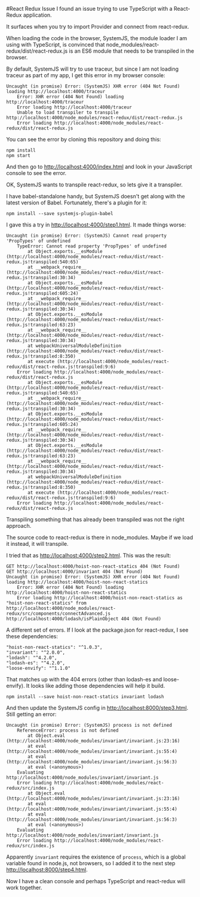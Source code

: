 #React Redux Issue
I found an issue trying to use TypeScript with a React-Redux
application.

It surfaces when you try to import Provider and
connect from react-redux.

When loading the code in the browser, SystemJS, the
module loader I am using with TypeScript, is convinced
that node_modules/react-redux/dist/react-redux.js is
an ES6 module that needs to be transpiled in the browser.

By default, SystemJS will try to use traceur, but since
I am not loading traceur as part of my app, I get this error
in my browser console:

    Uncaught (in promise) Error: (SystemJS) XHR error (404 Not Found) loading http://localhost:4000/traceur
	    Error: XHR error (404 Not Found) loading http://localhost:4000/traceur
	    Error loading http://localhost:4000/traceur
	    Unable to load transpiler to transpile http://localhost:4000/node_modules/react-redux/dist/react-redux.js
	    Error loading http://localhost:4000/node_modules/react-redux/dist/react-redux.js

You can see the error by cloning this repository and doing this:

    npm install
    npm start

And then go to [http://localhost:4000/index.html](http://localhost:4000/index.html) and look in your JavaScript console to see the error.

OK, SystemJS wants to transpile react-redux, so lets give it a transpiler.

I have babel-standalone handy, but SystemJS doesn't get along with the latest version of Babel.
Fortunately, there's a plugin for it:

    npm install --save systemjs-plugin-babel

I gave this a try in [http://localhost:4000/step1.html](http://localhost:4000/step1.html). It made things worse:

    Uncaught (in promise) Error: (SystemJS) Cannot read property 'PropTypes' of undefined
	    TypeError: Cannot read property 'PropTypes' of undefined
	        at Object.exports.__esModule (http://localhost:4000/node_modules/react-redux/dist/react-redux.js!transpiled:540:65)
	        at __webpack_require__ (http://localhost:4000/node_modules/react-redux/dist/react-redux.js!transpiled:30:34)
	        at Object.exports.__esModule (http://localhost:4000/node_modules/react-redux/dist/react-redux.js!transpiled:605:24)
	        at __webpack_require__ (http://localhost:4000/node_modules/react-redux/dist/react-redux.js!transpiled:30:34)
	        at Object.exports.__esModule (http://localhost:4000/node_modules/react-redux/dist/react-redux.js!transpiled:63:23)
	        at __webpack_require__ (http://localhost:4000/node_modules/react-redux/dist/react-redux.js!transpiled:30:34)
	        at webpackUniversalModuleDefinition (http://localhost:4000/node_modules/react-redux/dist/react-redux.js!transpiled:8:350)
	        at execute (http://localhost:4000/node_modules/react-redux/dist/react-redux.js!transpiled:9:6)
	    Error loading http://localhost:4000/node_modules/react-redux/dist/react-redux.js
	        at Object.exports.__esModule (http://localhost:4000/node_modules/react-redux/dist/react-redux.js!transpiled:540:65)
	        at __webpack_require__ (http://localhost:4000/node_modules/react-redux/dist/react-redux.js!transpiled:30:34)
	        at Object.exports.__esModule (http://localhost:4000/node_modules/react-redux/dist/react-redux.js!transpiled:605:24)
	        at __webpack_require__ (http://localhost:4000/node_modules/react-redux/dist/react-redux.js!transpiled:30:34)
	        at Object.exports.__esModule (http://localhost:4000/node_modules/react-redux/dist/react-redux.js!transpiled:63:23)
	        at __webpack_require__ (http://localhost:4000/node_modules/react-redux/dist/react-redux.js!transpiled:30:34)
	        at webpackUniversalModuleDefinition (http://localhost:4000/node_modules/react-redux/dist/react-redux.js!transpiled:8:350)
	        at execute (http://localhost:4000/node_modules/react-redux/dist/react-redux.js!transpiled:9:6)
	    Error loading http://localhost:4000/node_modules/react-redux/dist/react-redux.js

Transpiling something that has already been transpiled was not the right approach.

The source code to react-redux is there in node_modules. Maybe if we load it instead, it will transpile.

I tried that as [http://localhost:4000/step2.html](http://localhost:4000/step2.html). This was the result:

    GET http://localhost:4000/hoist-non-react-statics 404 (Not Found)
    GET http://localhost:4000/invariant 404 (Not Found)
    Uncaught (in promise) Error: (SystemJS) XHR error (404 Not Found) loading http://localhost:4000/hoist-non-react-statics
	    Error: XHR error (404 Not Found) loading http://localhost:4000/hoist-non-react-statics
	    Error loading http://localhost:4000/hoist-non-react-statics as "hoist-non-react-statics" from http://localhost:4000/node_modules/react-redux/src/components/connectAdvanced.js
    http://localhost:4000/lodash/isPlainObject 404 (Not Found)

A different set of errors. If I look at the package.json for react-redux, I see these dependencies:

    "hoist-non-react-statics": "^1.0.3",
    "invariant": "^2.0.0",
    "lodash": "^4.2.0",
    "lodash-es": "^4.2.0",
    "loose-envify": "^1.1.0"

That matches up with the 404 errors (other than lodash-es and loose-envify). It looks like adding those dependencies
will help it build.

    npm install --save hoist-non-react-statics invariant lodash

And then update the SystemJS config in [http://localhost:8000/step3.html](http://localhost:8000/step3.html). Still getting an error:

    Uncaught (in promise) Error: (SystemJS) process is not defined
	    ReferenceError: process is not defined
	        at Object.eval (http://localhost:4000/node_modules/invariant/invariant.js:23:16)
	        at eval (http://localhost:4000/node_modules/invariant/invariant.js:55:4)
	        at eval (http://localhost:4000/node_modules/invariant/invariant.js:56:3)
	        at eval (<anonymous>)
	    Evaluating http://localhost:4000/node_modules/invariant/invariant.js
	    Error loading http://localhost:4000/node_modules/react-redux/src/index.js
	        at Object.eval (http://localhost:4000/node_modules/invariant/invariant.js:23:16)
	        at eval (http://localhost:4000/node_modules/invariant/invariant.js:55:4)
	        at eval (http://localhost:4000/node_modules/invariant/invariant.js:56:3)
	        at eval (<anonymous>)
	    Evaluating http://localhost:4000/node_modules/invariant/invariant.js
	    Error loading http://localhost:4000/node_modules/react-redux/src/index.js

Apparently `invariant` requires the existence of `process`, which is a global variable found in node.js, not browsers,
so I added it to the next step [http://localhost:8000/step4.html](http://localhost:8000/step4.html).

Now I have a clean console and perhaps TypeScript and react-redux will work together.
